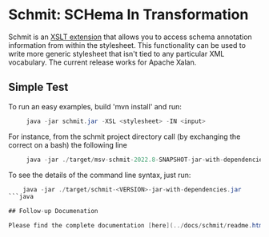 # Schmit: SCHema In Transformation

Schmit is an [XSLT extension](https://xml.apache.org/xalan-j/extensions.html) that allows you to access schema annotation information from within the stylesheet. This functionality can be used to write more generic stylesheet that isn't tied to any particular XML vocabulary. The current release works for Apache Xalan.

## Simple Test

To run an easy examples, build 'mvn install' and run:

```java
     java -jar schmit.jar -XSL <stylesheet> -IN <input>
```

For instance, from the schmit project directory call (by exchanging the correct <VERSION> on a bash) the following line

```java
     java -jar ./target/msv-schmit-2022.8-SNAPSHOT-jar-with-dependencies.jar  -IN ./src/resources/examples/simple/test.xml -XSL ./src/resources/examples/simple/test.xsl
```

To see the details of the command line syntax, just run:

```java
    java -jar ./target/schmit-<VERSION>-jar-with-dependencies.jar
```java

## Follow-up Documenation

Please find the complete documentation [here](../docs/schmit/readme.html)!
